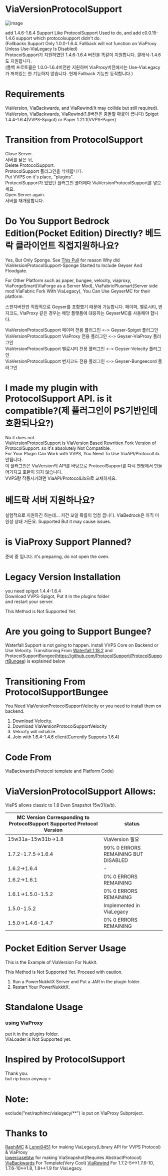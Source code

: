 # ViaVersionProtocolSupport
![image](https://github.com/user-attachments/assets/286e9bf8-63c5-4208-83e8-34afa77ac676)

add 1.4.6-1.6.4 Support Like ProtocolSupport Used to do, and add c0.0.15-1.4.6 support which protocolsupport didn't do.\
(Fallbacks Support Only 1.0.0-1.6.4. Fallback will not function on ViaProxy Unless Use-ViaLegacy Is Disabled)\
ProtocolSupport가 지원하였던 1.4.6-1.6.4 버전을 똑같이 지원합니다. 클래식-1.4.6도 지원합니다.\
(폴백 프로토콜은 1.0.0-1.6.4버전만 지원하며 ViaProxy버전에서는 Use-ViaLegacy가 꺼져있는 한 기능하지 않습니다. 현재 Fallback 기능만 동작합니다.)
# Requirements
ViaVersion, ViaBackwards, and ViaRewind(It may collide but still required).\
ViaVersion, ViaBackwards, ViaRewind(1.8버전은 충돌할 확률이 큽니다)
Spigot 1.4.4-1.6.4(VVPS-Spigot) or Paper 1.21.1(VVPS-Paper)

# Transition from ProtocolSupport
Close Server.\
서버를 닫은 뒤,\
Delete ProtocolSupport.\
ProtocolSupport 플러그인을 삭제합니다.\
Put VVPS on it's place, "plugins".\
ProtocolSupport가 있었던 플러그인 폴더에다 ViaVersionProtocolSupport를 넣으세요.\
Open Server again.\
서버를 재개장합니다. 

# Do You Support Bedrock Edition(Pocket Edition) Directly? 베드락 클라이언트 직접지원하나요?
Yes, But Only Sponge. See [This Pull](https://github.com/GeyserMC/Geyser/pull/4097) for reason Why did ViaVersionProtocolSupport-Sponge Started to Include Geyser And Floodgate.

For Other Platform such as paper, bungee, velocity, viaproxy, ViaForgeSmart(ViaForge as a Server Mod), ViaFabricPlusmart(Server side mod ViaFabric Fork With ViaLegacy), You Can Use GeyserMC for their platform.

스펀지버전만 직접적으로 Geyser를 포함했기 때문에 가능합니다. 페이퍼, 벨로시티, 번지코드, ViaProxy 같은 경우는 해당 플랫폼에 대응하는 GeyserMC를 사용해야 합니다.

ViaVersionProtocolSupport 페이퍼 전용 플러그인 <-> Geyser-Spigot 플러그인\
ViaVersionProtocolSupport ViaProxy 전용 플러그인 <-> Geyser-ViaProxy 플러그인\
ViaVersionProtocolSupport 벨로시티 전용 플러그인 <-> Geyser-Velocity 플러그인\
ViaVersionProtocolSupport 번지코드 전용 플러그인 <-> Geyser-Bungeecord 플러그인

# I made my plugin with ProtocolSupport API. is it compatible?(제 플러그인이 PS기반인데 호환되나요?)
No it does not.\
ViaVersionProtocolSupport is ViaVersion Based Rewritten Fork Version of ProtocolSupport. so it's absolutely Not Compatible.\
For Your Plugin Can Work with VVPS, You Need To Use ViaAPI/ProtocolLib.\
안됩니다.\
이 플러그인은 ViaVersion의 API를 바탕으로 ProtocolSupport를 다시 맨땅에서 만들어가지고 호환이 되지 않습니다.\
VVPS랑 작동시키려면 ViaAPI/ProtocolLib으로 교체하세요.

# 베드락 서버 지원하나요?
실험적으로 지원하긴 하는데... 저건 꼬일 확률이 엄청 큽니다. ViaBedrock은 아직 미완성 상태 거든요.
Supported But it may cause issues. 
# is ViaProxy Support Planned?
준비 중 입니다.
it's preparing, do not open the oven.

# Legacy Version Installation
you need spigot 1.4.4-1.6.4\
Download VVPS-Spigot, Put it in the plugins folder\
and restart your server. 

This Method is Not Supported Yet.

# Are you going to Support Bungee?
Waterfall Support is not going to happen. install VVPS Core on Backend or Use Velocity.
Transitioning From [Waterfall 1.18.2](https://github.com/PaperMC/Waterfall/commit/55a77b6355d200913fc5fa8715142d22b46abd416fe64e7902726ce4a53f21df) and ProtocolSupportBungee(https://github.com/ProtocolSupport/ProtocolSupportBungee) is explained below

# Transitioning From ProtocolSupportBungee
You Need ViaVersionProtocolSupportVelocity or you need to install them on backend.
1. Download Velocity.
2. Download ViaVersionProtocolSupportVelocity
3. Velocity will initialize.
4. Join with 1.6.4-1.4.6 client(Currently Supports 1.6.4)

# Code From
ViaBackwards(Protocol template and Platform Code)
# ViaVersionProtocolSupport Allows:
ViaPS allows classic to 1.8 Even Snapshot 15w31(a/b).

|MC Version Corresponding to ProtocolSupport Supported Protocol Version|status|
|--|--|
|15w31a-15w31b->1.8|ViaVersion 필요|
|1.7.2-1.7.5->1.6.4|99% 0 ERRORS REMAINING BUT DISABLED|
|1.6.2->1.6.4|-|
|1.6.2->1.6.1|0% 0 ERRORS REMAINING|
|1.6.1->1.5.0-1.5.2|0% 0 ERRORS REMAINING|
|1.5.0-1.5.2|Implemented in ViaLegacy|
|1.5.0->1.4.6-1.4.7|0% 0 ERRORS REMAINING|

# Pocket Edition Server Usage
This is the Example of ViaVersion For Nukkit.

This Method is Not Supported Yet. Proceed with caution.

1. Run a PowerNukkitX Server and Put a JAR in the plugin folder.
2. Restart Your PowerNukkitX.

# Standalone Usage
### using ViaProxy
put it in the plugins folder.\
ViaLoader is Not Supported yet.

# Inspired by ProtocolSupport
Thank you.\
but rip bozo anyway :skull:

# Note:
exclude("net/raphimc/vialegacy/**") is put on ViaProxy Subproject.
# Thanks to
[RaphiMC](https://github.com/RaphiMC) & [Lenni0451](https://github.com/Lenni0451) for making ViaLegacy(Library API for VVPS Protocol) & ViaProxy\
[lowercasebtw](https://github.com/lowercasebtw/) for making ViaSnapshot(Requires AbstractProtocol)
[ViaBackwards](https://github.com/ViaVersion/ViaBackwards) For Template(Very Cool)
[ViaRewind](https://github.com/ViaVersion/ViaRewind) For 1.7.2-5<->1.7.6-10, 1.7.6-10<->1.8, 1.8<->1.9 for ViaLegacy.

